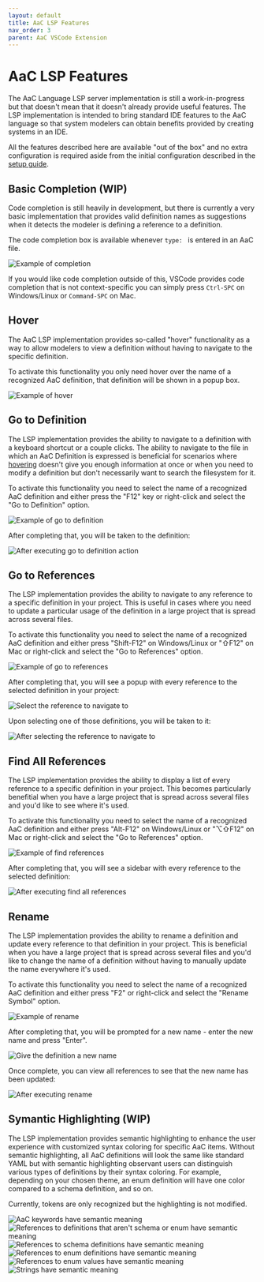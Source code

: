```yaml
---
layout: default
title: AaC LSP Features
nav_order: 3
parent: AaC VSCode Extension
---
```


# AaC LSP Features

The AaC Language LSP server implementation is still a work-in-progress but that
doesn't mean that it doesn't already provide useful features. The LSP
implementation is intended to bring standard IDE features to the AaC language so
that system modelers can obtain benefits provided by creating systems in an IDE.

All the features described here are available "out of the box" and no extra
configuration is required aside from the initial configuration described in the
[setup guide](/project_documentation/vscode_extension).

## Basic Completion (WIP)

Code completion is still heavily in development, but there is currently a very
basic implementation that provides valid definition names as suggestions when it
detects the modeler is defining a reference to a definition.

The code completion box is available whenever `type: ` is entered in an AaC file.

![Example of completion](/images/vscode_extension/example-code-completion.png)

If you would like code completion outside of this, VSCode provides code
completion that is not context-specific you can simply press `Ctrl-SPC` on
Windows/Linux or `Command-SPC` on Mac.

## Hover

The AaC LSP implementation provides so-called "hover" functionality as a way to
allow modelers to view a definition without having to navigate to the specific
definition.

To activate this functionality you only need hover over the name of a recognized
AaC definition, that definition will be shown in a popup box.

![Example of hover](/images/vscode_extension/example-hover.png)

## Go to Definition

The LSP implementation provides the ability to navigate to a definition with a
keyboard shortcut or a couple clicks. The ability to navigate to the file in
which an AaC Definition is expressed is beneficial for scenarios where
[hovering](#hover) doesn't give you enough information at once or when you need
to modify a definition but don't necessarily want to search the filesystem for
it.

To activate this functionality you need to select the name of a recognized AaC
definition and either press the "F12" key or right-click and select the "Go to
Definition" option.

![Example of go to definition](images/vscode_extension/example-go-to-definition.png)

After completing that, you will be taken to the definition:

![After executing go to definition action](/images/vscode_extension/example-go-to-definition-afterwards.png)

## Go to References

The LSP implementation provides the ability to navigate to any reference to a
specific definition in your project. This is useful in cases where you need to
update a particular usage of the definition in a large project that is spread
across several files.

To activate this functionality you need to select the name of a recognized AaC
definition and either press "Shift-F12" on Windows/Linux or "⇧F12" on Mac or
right-click and select the "Go to References" option.

![Example of go to references](/images/vscode_extension/example-go-to-references.png)

After completing that, you will see a popup with every reference to the selected
definition in your project:


![Select the reference to navigate to](/images/vscode_extension/example-go-to-references-picker.png)

Upon selecting one of those definitions, you will be taken to it:

![After selecting the reference to navigate to](/images/vscode_extension/example-go-to-references-afterwards.png)

## Find All References

The LSP implementation provides the ability to display a list of every reference
to a specific definition in your project. This becomes particularly benefitial
when you have a large project that is spread across several files and you'd like
to see where it's used.

To activate this functionality you need to select the name of a recognized AaC
definition and either press "Alt-F12" on Windows/Linux or "⌥⇧F12" on Mac or
right-click and select the "Go to References" option.

![Example of find references](/images/vscode_extension/example-find-references.png)

After completing that, you will see a sidebar with every reference to the
selected definition:

![After executing find all references](/images/vscode_extension/example-find-references-afterwards.png)

## Rename

The LSP implementation provides the ability to rename a definition and update
every reference to that definition in your project. This is beneficial when you
have a large project that is spread across several files and you'd like to
change the name of a definition without having to manually update the name
everywhere it's used.

To activate this functionality you need to select the name of a recognized AaC
definition and either press "F2" or right-click and select the "Rename Symbol"
option.

![Example of rename](/images/vscode_extension/example-rename.png)

After completing that, you will be prompted for a new name - enter the new name
and press "Enter".

![Give the definition a new name](/images/vscode_extension/example-rename-new-name.png)

Once complete, you can view all references to see that the new name has been updated:

![After executing rename](/images/vscode_extension/example-rename-afterwards.png)

## Symantic Highlighting (WIP)

The LSP implementation provides semantic highlighting to enhance the user
experience with customized syntax coloring for specific AaC items. Without
semantic highlighting, all AaC definitions will look the same like standard YAML
but with semantic highlighting observant users can distinguish various types of
definitions by their syntax coloring. For example, depending on your chosen
theme, an enum definition will have one color compared to a schema definition,
and so on.

Currently, tokens are only recognized but the highlighting is not modified.

![AaC keywords have semantic meaning](/images/vscode_extension/example-semantic-token-keyword.png)
![References to definitions that aren't schema or enum have semantic meaning](/images/vscode_extension/example-semantic-token-macro.png)
![References to schema definitions have semantic meaning](/images/vscode_extension/example-semantic-token-struct.png)
![References to enum definitions have semantic meaning](/images/vscode_extension/example-semantic-token-enum.png)
![References to enum values have semantic meaning](/images/vscode_extension/example-semantic-token-enum-values.png)
![Strings have semantic meaning](/images/vscode_extension/example-semantic-token-string.png)
